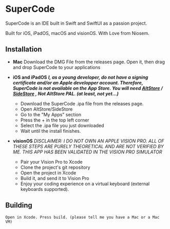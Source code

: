 # SuperCode
SuperCode is an IDE built in Swift and SwiftUI as a passion project.

Built for iOS, iPadOS, macOS and visionOS.
With Love from Niosem.

## Installation
   * **Mac**
        Download the DMG File from the releases page. Open it, then drag and drop SuperCode to your applications
   * **iOS and iPadOS** 
        ***I, as a young developer, do not have a signing certificate and/or an Apple developper account. Therefore, SuperCode is not available on the App Store. You will need [AltStore](https://altstore.io) / [SideStore](https://sidestore.io) , Not AltStore PAL. (at least, not yet...)***
        * Download the SuperCode .ipa file from the releases page.
        * Open AltStore/SideStore
        * Go to the "My Apps" section
        * Press the + in the top left corner
        * Select the .ipa file you just downloaded
        * Wait until the install finishes. 
   * **visionOS** 
        *DISCLAIMER: I DO NOT OWN AN APPLE VISION PRO. ALL OF THESE STEPS ARE PURELY THEORETICAL AND ARE NOT VERIFIED BY ME. THIS APP HAS BEEN VALIDATED IN THE VISION PRO SIMULATOR*
        
        * Pair your Vision Pro to Xcode
        * Clone the project's git repository
        * Open the project in Xcode 
        * Build it, and send it to Vision Pro
        * Enjoy your coding experience on a virtual keyboard (external keyboards supported).

## Building
    Open in Xcode. Press build. (please tell me you have a Mac or a Mac VM)
